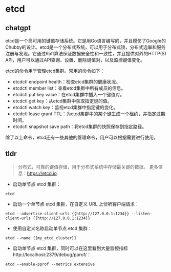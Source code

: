 # etcd 
## chatgpt 
etcd是一个高可用的键值存储系统。它是用Go语言编写的，并且模仿了Google的Chubby的设计。etcd是一个分布式系统，可以用于分布式锁，分布式选举和服务注册与发现。它通过Raft算法保证数据安全性和一致性，并且提供对外的HTTP(S) API，用户可以通过API查询、设置、删除键值对，以及监控键值变化。

etcd的命令用于管理etcd集群。常用的命令如下：

- etcdctl endpoint health：检查etcd集群的健康状况。
- etcdctl member list：查看etcd集群中所有成员的信息。
- etcdctl put key value：在etcd集群中插入一个键值对。
- etcdctl get key：从etcd集群中获取指定键的值。
- etcdctl watch key：监视etcd集群中指定键的变化。
- etcdctl lease grant TTL：为etcd集群中的某个键生成一个租约，并指定过期时间。
- etcdctl snapshot save path：将etcd集群的快照保存到指定路径。

除了以上命令，etcd还有一些其他的管理命令，用户可以根据需要进行使用。 

## tldr 
 
> 分布式，可靠的键值存储，用于分布式系统中存储最关键的数据。
> 更多信息：<https://etcd.io>.

- 启动单节点 etcd 集群：

`etcd`

- 启动一个单节点 etcd 集群，在自定义 URL 上侦听客户端请求：

`etcd --advertise-client-urls {{http://127.0.0.1:1234}} --listen-client-urls {{http://127.0.0.1:1234}}`

- 使用自定义名称启动单节点 etcd 集群：

`etcd --name {{my_etcd_cluster}}`

- 启动单节点 etcd 集群，同时可以在这里看到大量监控指标 http://localhost:2379/debug/pprof/：

`etcd --enable-pprof --metrics extensive`

